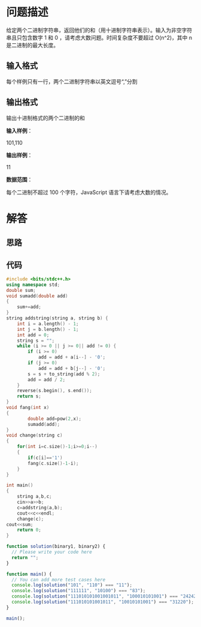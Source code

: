 # 问题描述

给定两个二进制字符串，返回他们的和（用十进制字符串表示）。输入为非空字符串且只包含数字 1 和 0 ，请考虑大数问题。时间复杂度不要超过 O(n^2)，其中 n 是二进制的最大长度。

## 输入格式

每个样例只有一行，两个二进制字符串以英文逗号“,”分割

## 输出格式

输出十进制格式的两个二进制的和

**输入样例**：

101,110

**输出样例**：

11

**数据范围**：

每个二进制不超过 100 个字符，JavaScript 语言下请考虑大数的情况。

# 解答

## 思路

## 代码

```cpp
#include <bits/stdc++.h>
using namespace std;
double sum;
void sumadd(double add)
{
	sum+=add;
}
string addstring(string a, string b) {
    int i = a.length() - 1;
    int j = b.length() - 1;
    int add = 0;
    string s = "";
    while (i >= 0 || j >= 0|| add != 0) {
        if (i >= 0)
            add = add + a[i--] - '0';
        if (j >= 0)
            add = add + b[j--] - '0';
        s = s + to_string(add % 2);
        add = add / 2;
    }
    reverse(s.begin(), s.end());
    return s;
}
void fang(int x)
{
		double add=pow(2,x);
		sumadd(add);
}
void change(string c)
{
	for(int i=c.size()-1;i>=0;i--)
	{
		if(c[i]=='1')
		fang(c.size()-1-i);    
    }
}

int main()
{
	string a,b,c;
	cin>>a>>b;
	c=addstring(a,b);
	cout<<c<<endl;
	change(c);
cout<<sum;
	return 0;
}

```

```js
function solution(binary1, binary2) {
  // Please write your code here
  return "";
}

function main() {
  // You can add more test cases here
  console.log(solution("101", "110") === "11");
  console.log(solution("111111", "10100") === "83");
  console.log(solution("111010101001001011", "100010101001") === "242420");
  console.log(solution("111010101001011", "10010101001") === "31220");
}

main();
```
